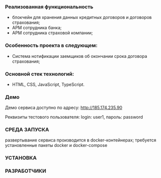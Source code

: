 ### Реализованная функциональность
* блокчейн для хранения данных кредитных договоров и договоров страхования;
* АРМ сотрудника банка;
* АРМ сотрудника страховой компании;

### Особенность проекта в следующем:
* Система нотификации заемщиков об окончании срока договора страхования;

### Основной стек технологий:
* HTML, CSS, JavaScript, TypeScript.

### Демо
Демо сервиса доступно по адресу: http://185.174.235.90

Реквизиты тестового пользователя: login: user1, пароль: password

### СРЕДА ЗАПУСКА
развертывание сервиса производится в docker-контейнерах;
требуется установленные пакеты docker и docker-compose

### УСТАНОВКА

### РАЗРАБОТЧИКИ
